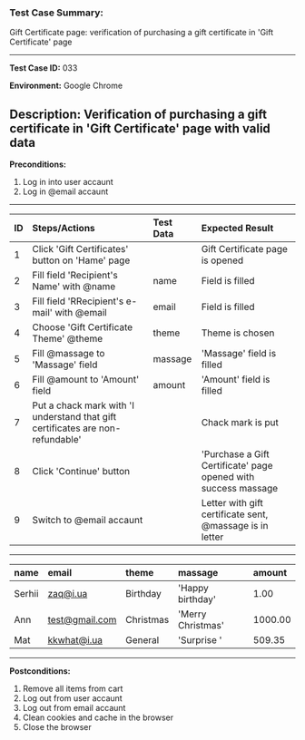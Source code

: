 
### Test Case Summary:
Gift Certificate page: verification of purchasing a gift certificate in 'Gift Certificate' page

---

**Test Case ID:** 033

**Environment:** Google Chrome

**Description:**
Verification of purchasing a gift certificate in 'Gift Certificate' page with valid data
---

**Preconditions:**
1. Log in into user accaunt 
2. Log in @email accaunt   

---

|      ID       | Steps/Actions |  Test Data  | Expected Result |
| ------------- |:--------------| :---------- | :-------------- |
|       1       |Click 'Gift Certificates' button on 'Hame' page| |Gift Certificate page is opened |
|       2       |Fill field 'Recipient's Name' with @name|name| Field is filled|
|       3       |Fill field 'RRecipient's e-mail' with @email |email| Field is filled|
|       4       |Choose 'Gift Certificate Theme' @theme|theme| Theme is chosen|
|       5       |Fill @massage to 'Massage' field|massage|'Massage' field is filled|
|       6       |Fill @amount to 'Amount' field|amount|'Amount' field is filled|
|       7       |Put a chack mark with 'I understand that gift certificates are non-refundable'| |Chack mark is put|
|       8       |Click 'Continue' button| |'Purchase a Gift Certificate' page opened with success massage|
|       9       |Switch to @email accaunt| |Letter with gift certificate sent, @massage is in letter| 
---
|     name      |     email     |    theme    |    massage   |    amount    |
|:------------- |:--------------| :---------- | :----------- | :----------- | 
|Serhii         |zaq@i.ua       |Birthday     |'Happy birthday'|  1.00      |
|Ann            |test@gmail.com |Christmas    |'Merry Christmas'|  1000.00  |
|Mat            |kkwhat@i.ua    |General      |'Surprise    '|  509.35      |
---
**Postconditions:**
1. Remove all items from cart
2. Log out from user accaunt 
3. Log out from email accaunt
4. Clean cookies and cache in the browser   
5. Close the browser
